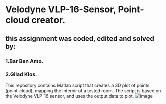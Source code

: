 
# Velodyne VLP-16-Sensor, Point-cloud creator.
## this assignment was coded, edited and solved by:
### 1.**Bar Ben Amo.**
### 2.**Gilad Klos.**
This repository contains Matlab script that creates a 3D plot of points (point-cloud), mapping the interoir of a tested room.
The script is based on the Velodyne VLP-16 sensor, and uses the output data to plot.
![image](https://user-images.githubusercontent.com/74831687/115999794-e1468d80-a5f5-11eb-8a62-6cd8378988e3.png)
